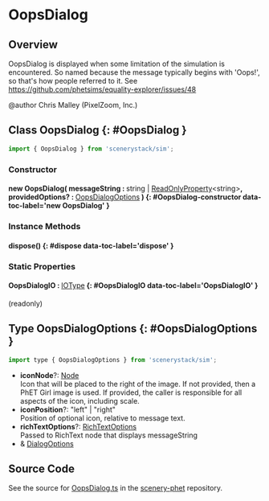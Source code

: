 # OopsDialog

## Overview

OopsDialog is displayed when some limitation of the simulation is encountered.
So named because the message typically begins with 'Oops!', so that's how people referred to it.
See https://github.com/phetsims/equality-explorer/issues/48

@author Chris Malley (PixelZoom, Inc.)

## Class OopsDialog {: #OopsDialog }


```js
import { OopsDialog } from 'scenerystack/sim';
```
### Constructor

#### new OopsDialog( messageString : <span style="font-weight: 400;"><span style="color: hsla(calc(var(--md-hue) + 180deg),80%,40%,1);">string</span> | [ReadOnlyProperty](../axon/ReadOnlyProperty.md)&lt;<span style="color: hsla(calc(var(--md-hue) + 180deg),80%,40%,1);">string</span>&gt;</span>, providedOptions? : <span style="font-weight: 400;">[OopsDialogOptions](../sim/OopsDialog.md#OopsDialogOptions)</span> ) {: #OopsDialog-constructor data-toc-label='new OopsDialog' }

### Instance Methods

#### dispose() {: #dispose data-toc-label='dispose' }

### Static Properties

#### OopsDialogIO : <span style="font-weight: 400;">[IOType](../tandem/IOType.md)</span> {: #OopsDialogIO data-toc-label='OopsDialogIO' }

(readonly)



## Type OopsDialogOptions {: #OopsDialogOptions }


```js
import type { OopsDialogOptions } from 'scenerystack/sim';
```


- **iconNode**?: [Node](../scenery/Node.md)
<br>  Icon that will be placed to the right of the image.
  If not provided, then a PhET Girl image is used.
  If provided, the caller is responsible for all aspects of the icon, including scale.
- **iconPosition**?: "left" | "right"
<br>  Position of optional icon, relative to message text.
- **richTextOptions**?: [RichTextOptions](../scenery/RichText.md#RichTextOptions)
<br>  Passed to RichText node that displays messageString
- &amp; [DialogOptions](../sim/Dialog.md#DialogOptions)




## Source Code

See the source for [OopsDialog.ts](https://github.com/phetsims/scenery-phet/blob/main/js/OopsDialog.ts) in the [scenery-phet](https://github.com/phetsims/scenery-phet) repository.
